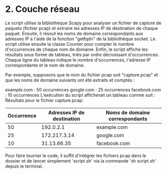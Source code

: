 # 2. Couche réseau

Le script utilise la bibliothèque Scapy pour analyser un fichier de capture de paquets (fichier pcap) et extraire les adresses IP de destination de chaque paquet. Ensuite, il résout les noms de domaine correspondants aux adresses IP à l'aide de la fonction "getfqdn" de la bibliothèque socket. Le script utilise ensuite la classe Counter pour compter le nombre d'occurrences de chaque nom de domaine. Enfin, le script affiche les résultats sous forme de tableau, triés par ordre décroissant d'occurrences. Chaque ligne du tableau indique le nombre d'occurrences, l'adresse IP correspondante et le nom de domaine.

Par exemple, supposons que le nom du fichier pcap soit "capture.pcap" et que les noms de domaine suivants ont été extraits et comptés :

example.com : 50 occurrences
google.com : 25 occurrences
facebook.com : 10 occurrences
L'exécution du script afficherait un tableau comme suit :
Résultats pour le fichier capture.pcap:

| Occurrence | Adresses IP de destination | Noms de domaine correspondants |
| --- | --- | --- |
| 50 | 192.0.2.1 | example.com |
| 25 | 172.217.3.14 | google.com |
| 10 | 31.13.66.35 | facebook.com |

Pour faire tourner le code, il suffit d'intégrer les fichiers pcap dans le dossier et de lancer simplement 'script.sh' via la commande 'sh script.sh' depuis le terminal.
